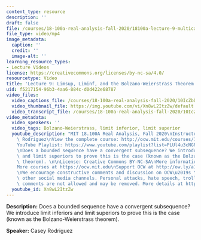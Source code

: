 ```yaml
---
content_type: resource
description: ''
draft: false
file: /courses/18-100a-real-analysis-fall-2020/18100a-lecture-9-multicam-version-2_360p_16_9.mp4
file_type: video/mp4
image_metadata:
  caption: ''
  credit: ''
  image-alt: ''
learning_resource_types:
- Lecture Videos
license: https://creativecommons.org/licenses/by-nc-sa/4.0/
resourcetype: Video
title: 'Lecture 9: Limsup, Liminf, and the Bolzano-Weierstrass Theorem'
uid: f5217154-96b3-4aa6-884c-d0d422e68787
video_files:
  video_captions_file: /courses/18-100a-real-analysis-fall-2020/10IcZbDFqzrgrKvNyTGQTmy-h_W7IO3Dr_transcript.webvtt
  video_thumbnail_file: https://img.youtube.com/vi/Xn8wL2ItzZw/default.jpg
  video_transcript_file: /courses/18-100a-real-analysis-fall-2020/10IcZbDFqzrgrKvNyTGQTmy-h_W7IO3Dr_transcript.pdf
video_metadata:
  video_speakers: ''
  video_tags: Bolzano-Weierstrass, limit inferior, limit superior
  youtube_description: "MIT 18.100A Real Analysis, Fall 2020\nInstructor: Dr. Casey\
    \ Rodriguez\nView the complete course: http://ocw.mit.edu/courses/18-100a-real-analysis-fall-2020/\n\
    YouTube Playlist: https://www.youtube.com/playlist?list=PLUl4u3cNGP61O7HkcF7UImpM0cR_L2gSw\n\
    \nDoes a bounded sequence have a convergent subsequence? We introduce limit inferiors\
    \ and limit superiors to prove this is the case (known as the Bolzano-Weierstrass\
    \ theorem). \n\nLicense: Creative Commons BY-NC-SA\nMore information at https://ocw.mit.edu/terms\n\
    More courses at https://ocw.mit.edu\nSupport OCW at http://ow.ly/a1If50zVRlQ\n\
    \nWe encourage constructive comments and discussion on OCW\u2019s YouTube and\
    \ other social media channels. Personal attacks, hate speech, trolling, and inappropriate\
    \ comments are not allowed and may be removed. More details at https://ocw.mit.edu/comments."
  youtube_id: Xn8wL2ItzZw
---
```

**Description:** Does a bounded sequence have a convergent subsequence? We introduce limit inferiors and limit superiors to prove this is the case (known as the Bolzano-Weierstrass theorem).

**Speaker:** Casey Rodriguez